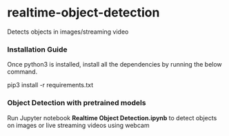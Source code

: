 # realtime-object-detection
Detects objects in images/streaming video

### Installation Guide

Once python3 is installed, install all the dependencies by running the below command.

pip3 install -r requirements.txt

### Object Detection with pretrained models

Run Jupyter notebook **Realtime Object Detection.ipynb** to detect objects on images or live streaming videos using webcam
